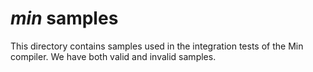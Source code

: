 # _min_ samples

This directory contains samples used in the integration tests of the Min compiler. We have both valid and invalid samples.